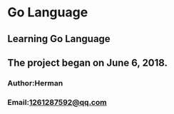 # Go Language
## Learning Go Language
## The project began on June 6, 2018.

### Author:Herman
### Email:1261287592@qq.com
